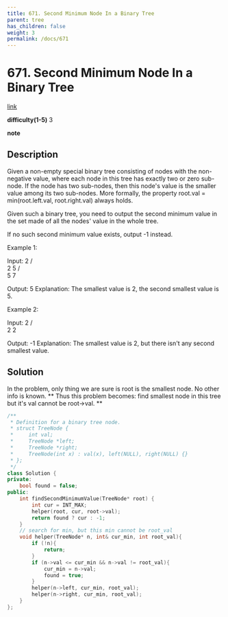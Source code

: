 ```yaml
---
title: 671. Second Minimum Node In a Binary Tree
parent: tree
has_children: false
weight: 3
permalink: /docs/671
---
```

# 671. Second Minimum Node In a Binary Tree
[link](https://leetcode.com/problems/second-minimum-node-in-a-binary-tree/)

**difficulty(1-5)**
3

**note**

## Description
Given a non-empty special binary tree consisting of nodes with the non-negative value, where each node in this tree has exactly two or zero sub-node. If the node has two sub-nodes, then this node's value is the smaller value among its two sub-nodes. More formally, the property root.val = min(root.left.val, root.right.val) always holds.

Given such a binary tree, you need to output the second minimum value in the set made of all the nodes' value in the whole tree.

If no such second minimum value exists, output -1 instead.

Example 1:

Input: 
    2
   / \
  2   5
     / \
    5   7

Output: 5
Explanation: The smallest value is 2, the second smallest value is 5.
 

Example 2:

Input: 
    2
   / \
  2   2

Output: -1
Explanation: The smallest value is 2, but there isn't any second smallest value.

## Solution
In the problem, only thing we are sure is root is the smallest node. No other info 
is known. 
**
Thus this problem becomes: find smallest node in this tree but it's val cannot be root->val.
**
```c++
/**
 * Definition for a binary tree node.
 * struct TreeNode {
 *     int val;
 *     TreeNode *left;
 *     TreeNode *right;
 *     TreeNode(int x) : val(x), left(NULL), right(NULL) {}
 * };
 */
class Solution {
private: 
    bool found = false;
public:
    int findSecondMinimumValue(TreeNode* root) {
        int cur = INT_MAX;
        helper(root, cur, root->val);
        return found ? cur : -1;
    }
    // search for min, but this min cannot be root_val
    void helper(TreeNode* n, int& cur_min, int root_val){
        if (!n){
            return;
        }
        if (n->val <= cur_min && n->val != root_val){
            cur_min = n->val;
            found = true;
        }
        helper(n->left, cur_min, root_val);
        helper(n->right, cur_min, root_val);
    }
};
```
